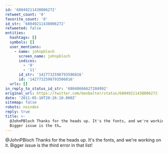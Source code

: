 ```yaml
---
id: '68049211438006272'
retweet_count: '0'
favorite_count: '0'
id_str: '68049211438006272'
retweeted: false
entities:
  hashtags: []
  symbols: []
  user_mentions:
    - name: johnpbloch
      screen_name: johnpbloch
      indices:
        - '0'
        - '11'
      id_str: '1427732598793506816'
      id: '1427732598793506816'
  urls: []
in_reply_to_status_id_str: '68048666627284992'
original_url: https://twitter.com/benbalter/status/68049211438006272
date: '2011-05-10T20:26:10.000Z'
sitemap: false
robots: noindex
reply: true
title: >-
  @JohnPBloch Thanks for the heads up. It's the fonts, and we're working on it.
  Bigger issue is the th…
---
```


@JohnPBloch Thanks for the heads up. It's the fonts, and we're working on it. Bigger issue is the third error in that list!